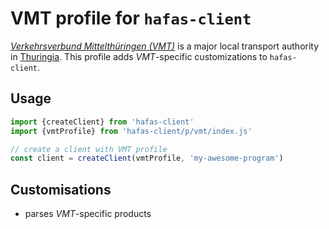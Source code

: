 # VMT profile for `hafas-client`

[*Verkehrsverbund Mittelthüringen (VMT)*](https://en.wikipedia.org/wiki/Verkehrsverbund_Mittelthüringen) is a major local transport authority in [Thuringia](https://en.wikipedia.org/wiki/Thuringia). This profile adds *VMT*-specific customizations to `hafas-client`.

## Usage

```js
import {createClient} from 'hafas-client'
import {vmtProfile} from 'hafas-client/p/vmt/index.js'

// create a client with VMT profile
const client = createClient(vmtProfile, 'my-awesome-program')
```

## Customisations

- parses *VMT*-specific products
